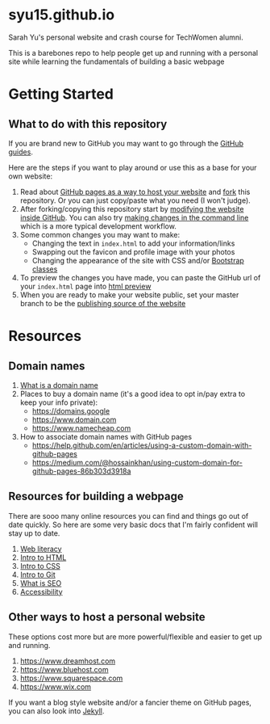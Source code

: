 # syu15.github.io
Sarah Yu's personal website and crash course for TechWomen alumni.

This is a barebones repo to help people get up and running with a personal site while learning the  fundamentals of building a basic webpage

# Getting Started
## What to do with this repository
If you are brand new to GitHub you may want to go through the [GitHub guides](https://guides.github.com).

Here are the steps if you want to play around or use this as a base for your own website:
1. Read about [GitHub pages as a way to host your website](https://pages.github.com/) and [fork](https://guides.github.com/activities/forking) this repository. Or you can just copy/paste what you need (I won't judge).
2. After forking/copying this repository start by [modifying the website inside GitHub](https://help.github.com/en/articles/editing-files-in-your-repository). You can also try [making changes in the command line](https://education.github.com/git-cheat-sheet-education.pdf) which is a more typical development workflow.
3. Some common changes you may want to make:
    * Changing the text in `index.html` to add your information/links
    * Swapping out the favicon and profile image with your photos
    * Changing the appearance of the site with CSS and/or [Bootstrap classes](https://getbootstrap.com)
4. To preview the changes you have made, you can paste the GitHub url of your `index.html` page into [html preview](http://htmlpreview.github.io/)
5. When you are ready to make your website public, set your master branch to be the [publishing source of the website](https://help.github.com/en/articles/configuring-a-publishing-source-for-github-pages)

# Resources
## Domain names
1. [What is a domain name](https://domains.google/learn/the-difference-between-a-url-domain-website-more)
2. Places to buy a domain name (it's a good idea to opt in/pay extra to keep your info private):
    * https://domains.google
    * https://www.domain.com
    * https://www.namecheap.com
3. How to associate domain names with GitHub pages
    * https://help.github.com/en/articles/using-a-custom-domain-with-github-pages
    * https://medium.com/@hossainkhan/using-custom-domain-for-github-pages-86b303d3918a

## Resources for building a webpage
There are sooo many online resources you can find and things go out of date quickly. So here are some very basic docs that I'm fairly confident will stay up to date.
1. [Web literacy](https://learning.mozilla.org/en-US/web-literacy)
2. [Intro to HTML](https://developer.mozilla.org/en-US/docs/Learn/HTML/Introduction_to_HTML)
3. [Intro to CSS](https://developer.mozilla.org/en-US/docs/Learn/CSS/Introduction_to_CSS)
4. [Intro to Git](https://git-scm.com/book/en/v1/Getting-Started-Git-Basics)
5. [What is SEO](https://developer.mozilla.org/en-US/docs/Glossary/SEO)
6. [Accessibility](https://developer.mozilla.org/en-US/docs/Web/Accessibility)

## Other ways to host a personal website
These options cost more but are more powerful/flexible and easier to get up and running.
1. https://www.dreamhost.com
2. https://www.bluehost.com
3. https://www.squarespace.com
4. https://www.wix.com

If you want a blog style website and/or a fancier theme on GitHub pages, you can also look into [Jekyll](https://help.github.com/en/articles/using-jekyll-as-a-static-site-generator-with-github-pages).
